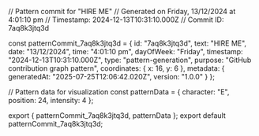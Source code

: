 // Pattern commit for "HIRE ME"
// Generated on Friday, 13/12/2024 at 4:01:10 pm
// Timestamp: 2024-12-13T10:31:10.000Z
// Commit ID: 7aq8k3jtq3d

const patternCommit_7aq8k3jtq3d = {
  id: "7aq8k3jtq3d",
  text: "HIRE ME",
  date: "13/12/2024",
  time: "4:01:10 pm",
  dayOfWeek: "Friday",
  timestamp: "2024-12-13T10:31:10.000Z",
  type: "pattern-generation",
  purpose: "GitHub contribution graph pattern",
  coordinates: {
    x: 16,
    y: 6
  },
  metadata: {
    generatedAt: "2025-07-25T12:06:42.020Z",
    version: "1.0.0"
  }
};

// Pattern data for visualization
const patternData = {
  character: "E",
  position: 24,
  intensity: 4
};

export { patternCommit_7aq8k3jtq3d, patternData };
export default patternCommit_7aq8k3jtq3d;
